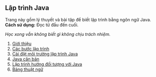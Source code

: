 ## Lập trình Java

Trang này gồm lý thuyết và bài tập để biết lập trình bằng ngôn ngữ Java.  
**Cách sử dụng:** Đọc từ đầu đến cuối.

*Học xong vẫn không biết gì không chịu trách nhiệm.*

1. [Giới thiệu](introduction)
1. [Các bước lập trình](programming-process)
1. [Cài đặt môi trường lập trình Java](preparation)
1. [Java căn bản](java-basic)
1. [Lập trình hướng đối tượng với Java](java-oop)
1. [Bảng thuật ngữ](terminology.md)
